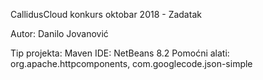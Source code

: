 CallidusCloud konkurs oktobar 2018 - Zadatak

Autor: Danilo Jovanović

Tip projekta: Maven
IDE: NetBeans 8.2
Pomoćni alati: org.apache.httpcomponents, com.googlecode.json-simple

